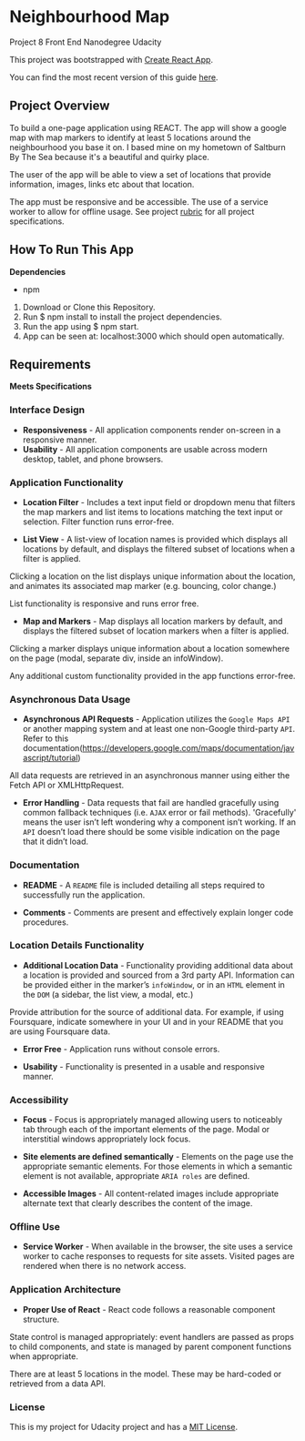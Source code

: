# Neighbourhood Map

Project 8 Front End Nanodegree Udacity

This project was bootstrapped with [Create React App](https://github.com/facebookincubator/create-react-app).

You can find the most recent version of this guide [here](https://github.com/facebookincubator/create-react-app/blob/master/packages/react-scripts/template/README.md).

## Project Overview

To build a one-page application using REACT.  The app will show a google map with map markers to identify at least 5 locations around the neighbourhood you base it on.  I based mine on my hometown of Saltburn By The Sea because it's a beautiful and quirky place.

The user of the app will be able to view a set of locations that provide information, images, links etc about that location.

The app must be responsive and be accessible.  The use of a service worker to allow for offline usage.
See project [rubric](https://github.com/FoxyStoat/neighbourhood-map#requirements) for all project specifications.

## How To Run This App

**Dependencies**

 * npm

1. Download or Clone this Repository.
2. Run $ npm install to install the project dependencies.
3. Run the app using $ npm start.
4. App can be seen at: localhost:3000 which should open automatically.

## Requirements

**Meets Specifications**

### Interface Design

* **Responsiveness** - All application components render on-screen in a responsive manner.
* **Usability** - All application components are usable across modern desktop, tablet, and phone browsers.

### Application Functionality

* **Location Filter** - Includes a text input field or dropdown menu that filters the map markers and list items to locations matching the text input or selection. Filter function runs error-free.

* **List View** - A list-view of location names is provided which displays all locations by default, and displays the filtered subset of locations when a filter is applied.

Clicking a location on the list displays unique information about the location, and animates its associated map marker (e.g. bouncing, color change.)

List functionality is responsive and runs error free.

* **Map and Markers** - Map displays all location markers by default, and displays the filtered subset of location markers when a filter is applied.

Clicking a marker displays unique information about a location somewhere on the page (modal, separate div, inside an infoWindow).

Any additional custom functionality provided in the app functions error-free.

### Asynchronous Data Usage

* **Asynchronous API Requests** - Application utilizes the `Google Maps API` or another mapping system and at least one non-Google third-party `API`. Refer to this documentation(https://developers.google.com/maps/documentation/javascript/tutorial)

All data requests are retrieved in an asynchronous manner using either the Fetch API or XMLHttpRequest.

* **Error Handling** - Data requests that fail are handled gracefully using common fallback techniques (i.e. `AJAX` error or fail methods). 'Gracefully' means the user isn’t left wondering why a component isn’t working. If an `API` doesn’t load there should be some visible indication on the page that it didn’t load.

### Documentation

* **README** - A `README` file is included detailing all steps required to successfully run the application.

* **Comments** - Comments are present and effectively explain longer code procedures.

### Location Details Functionality

* **Additional Location Data** -
Functionality providing additional data about a location is provided and sourced from a 3rd party API. Information can be provided either in the marker’s `infoWindow`, or in an `HTML` element in the `DOM` (a sidebar, the list view, a modal, etc.)

Provide attribution for the source of additional data. For example, if using Foursquare, indicate somewhere in your UI and in your README that you are using Foursquare data.

* **Error Free** - Application runs without console errors.

* **Usability** - Functionality is presented in a usable and responsive manner.

### Accessibility

* **Focus** - Focus is appropriately managed allowing users to noticeably tab through each of the important elements of the page. Modal or interstitial windows appropriately lock focus.

* **Site elements are defined semantically** - Elements on the page use the appropriate semantic elements. For those elements in which a semantic element is not available, appropriate `ARIA roles` are defined.

* **Accessible Images** - All content-related images include appropriate alternate text that clearly describes the content of the image.

### Offline Use

* **Service Worker** - When available in the browser, the site uses a service worker to cache responses to requests for site assets. Visited pages are rendered when there is no network access.

### Application Architecture

* **Proper Use of React** - React code follows a reasonable component structure.

State control is managed appropriately: event handlers are passed as props to child components, and state is managed by parent component functions when appropriate.

There are at least 5 locations in the model. These may be hard-coded or retrieved from a data API.

### License

This is my project for Udacity project and has a [MIT License](https://opensource.org/licenses/MIT).